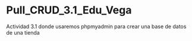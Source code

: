 # Pull_CRUD_3.1_Edu_Vega
Actividad 3.1 donde usaremos phpmyadmin para crear una base de datos de una tienda
